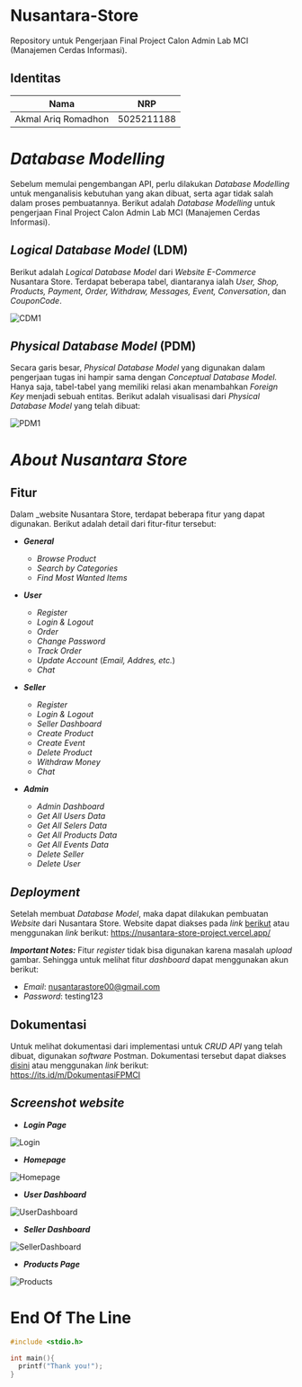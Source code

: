 # **Nusantara-Store**
Repository untuk Pengerjaan Final Project Calon Admin Lab MCI (Manajemen Cerdas Informasi).

## **Identitas**
| Nama                     | NRP        |
| -------------------------| -----------| 
| Akmal Ariq Romadhon      | 5025211188 |

# **_Database Modelling_**
Sebelum memulai pengembangan API, perlu dilakukan _Database Modelling_ untuk menganalisis kebutuhan yang akan dibuat, serta agar tidak salah dalam proses pembuatannya. Berikut adalah _Database Modelling_ untuk pengerjaan Final Project Calon Admin Lab MCI (Manajemen Cerdas Informasi).

## **_Logical Database Model_ (LDM)**
Berikut adalah _Logical Database Model_ dari _Website E-Commerce_ Nusantara Store. Terdapat beberapa tabel, diantaranya ialah _User, Shop, Products, Payment, Order, Withdraw, Messages, Event, Conversation_, dan _CouponCode_. 

![CDM1](https://cdn.discordapp.com/attachments/1083730715113426985/1106219464262963261/CDM_FP_MCI.png)

## **_Physical Database Model_ (PDM)**
Secara garis besar, _Physical Database Model_ yang digunakan dalam pengerjaan tugas ini hampir sama dengan _Conceptual Database Model._ Hanya saja, tabel-tabel yang memiliki relasi akan menambahkan _Foreign Key_ menjadi sebuah entitas. Berikut adalah visualisasi dari _Physical Database Model_ yang telah dibuat:

![PDM1](https://cdn.discordapp.com/attachments/1083730715113426985/1106219463239540766/PDM_FP_MCI.png)

# **_About Nusantara Store_**

## **Fitur**
Dalam _website Nusantara Store, terdapat beberapa fitur yang dapat digunakan. Berikut adalah detail dari fitur-fitur tersebut:<br>

- **_General_**
    - _Browse Product_
    - _Search by Categories_
    - _Find Most Wanted Items_

- **_User_**
    - _Register_
    - _Login & Logout_
    - _Order_
    - _Change_ _Password_
    - _Track Order_
    - _Update Account_ (_Email, Addres, etc._)
    - _Chat_

- **_Seller_**
    - _Register_
    - _Login & Logout_
    - _Seller Dashboard_
    - _Create Product_
    - _Create Event_
    - _Delete Product_
    - _Withdraw Money_
    - _Chat_

- **_Admin_**
    - _Admin Dashboard_
    - _Get All Users Data_
    - _Get All Selers Data_
    - _Get All Products Data_
    - _Get All Events Data_
    - _Delete_ _Seller_
    - _Delete User_


## **_Deployment_**
Setelah membuat _Database Model_, maka dapat dilakukan pembuatan _Website_ dari Nusantara Store. Website dapat diakses pada _link_ [berikut](https://nusantara-store-project.vercel.app/) atau menggunakan _link_ berikut:
https://nusantara-store-project.vercel.app/ <br>

_**Important Notes:**_ Fitur _register_ tidak bisa digunakan karena masalah _upload_ gambar. Sehingga untuk melihat fitur _dashboard_ dapat menggunakan akun berikut: <br>
- _Email_: nusantarastore00@gmail.com
- _Password_: testing123

## **Dokumentasi**
Untuk melihat dokumentasi dari implementasi untuk _CRUD API_ yang telah dibuat, digunakan _software_ Postman. Dokumentasi tersebut dapat diakses [disini](https://documenter.getpostman.com/view/26786734/2s93ebTqtL) atau menggunakan _link_ berikut:\
https://its.id/m/DokumentasiFPMCI

## **_Screenshot website_**

- **_Login Page_**

![Login](https://cdn.discordapp.com/attachments/1083730715113426985/1107908983693520938/image.png)

- **_Homepage_**

![Homepage](https://cdn.discordapp.com/attachments/1083730715113426985/1107908893629239356/Screenshot_649.png)

- **_User Dashboard_**

![UserDashboard](https://cdn.discordapp.com/attachments/1083730715113426985/1107909744229883924/image.png)

- **_Seller Dashboard_**

![SellerDashboard](https://cdn.discordapp.com/attachments/1083730715113426985/1107908894677803068/Screenshot_650.png)

- **_Products Page_**

![Products](https://cdn.discordapp.com/attachments/1083730715113426985/1107908895311155270/Screenshot_652.png)

# **End Of The Line**
```c
#include <stdio.h>

int main(){
  printf("Thank you!");
}
```
